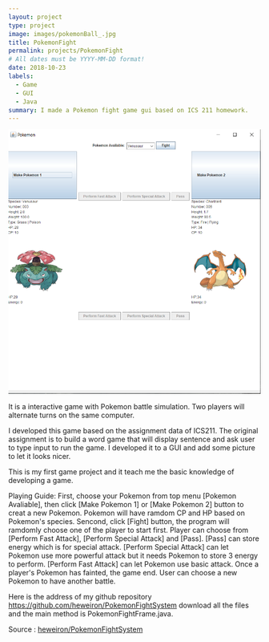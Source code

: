 ```yaml
---
layout: project
type: project
image: images/pokemonBall_.jpg
title: PokemonFight
permalink: projects/PokemonFight
# All dates must be YYYY-MM-DD format!
date: 2018-10-23
labels:
  - Game
  - GUI
  - Java
summary: I made a Pokemon fight game gui based on ICS 211 homework.
---
```


<div class="ui big rounded images">
  <img class="ui image" src="../images/GUI.png">

</div>



It is a interactive game with Pokemon battle simulation. Two players will alternate turns on the same computer.

I developed this game based on the assignment data of ICS211. The original assignment is to build a word game that will display sentence and ask user to type input to run the game. I developed it to a GUI and add some picture to let it looks nicer.

This is my first game project and it teach me the basic knowledge of developing a game.

Playing Guide: 
  First, choose your Pokemon from top menu [Pokemon Avaliable], then click [Make Pokemon 1] or [Make Pokemon 2] button to creat a new      Pokemon. Pokemon will have ramdom CP and HP based on Pokemon's species.
  Sencond, click [Fight] button, the program will  ramdomly choose one of the player to start first.
  Player can choose from [Perform Fast Attack], [Perform Special Attack] and [Pass].
  [Pass] can store energy which is for special attack.
  [Perform Special Attack] can let Pokemon use more powerful attack but it needs Pokemon to store 3 energy to perform.
  [Perform Fast Attack] can let Pokemon use basic attack.
  Once a player's Pokemon has fainted, the game end. User can choose a new Pokemon to have another battle.
  
  
Here is the address of my github repository https://github.com/heweiron/PokemonFightSystem
download all the files and the main method is PokemonFightFrame.java.
  
Source : <a href="https://github.com/heweiron/PokemonFightSystem"><i class="large github icon "></i>heweiron/PokemonFightSystem</a>
